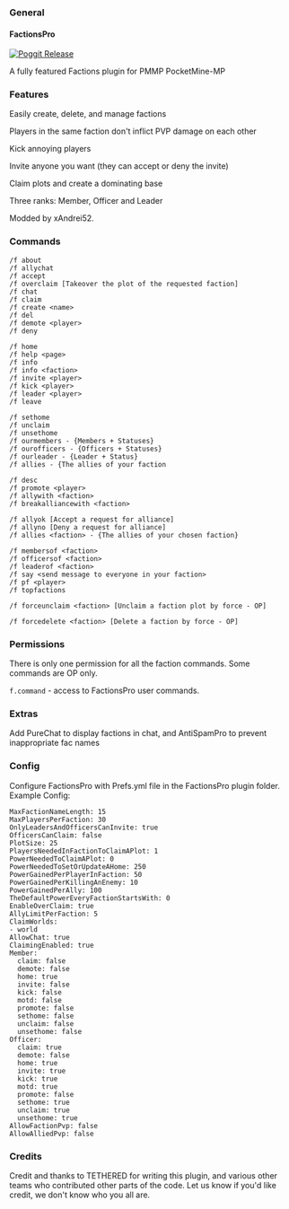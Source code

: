 ### General
#### FactionsPro
[![Poggit Release](https://poggit.pmmp.io/shield.approved/FactionsPro)](https://poggit.pmmp.io/p/FactionsPro)


A fully featured Factions plugin for PMMP PocketMine-MP

### Features

Easily create, delete, and manage factions

Players in the same faction don't inflict PVP damage on each other

Kick annoying players

Invite anyone you want (they can accept or deny the invite)

Claim plots and create a dominating base

Three ranks: Member, Officer and Leader

Modded by xAndrei52.

### Commands

```
/f about
/f allychat
/f accept
/f overclaim [Takeover the plot of the requested faction]
/f chat
/f claim
/f create <name>
/f del
/f demote <player>
/f deny

/f home
/f help <page>
/f info
/f info <faction>
/f invite <player>
/f kick <player>
/f leader <player>
/f leave

/f sethome
/f unclaim
/f unsethome
/f ourmembers - {Members + Statuses}
/f ourofficers - {Officers + Statuses}
/f ourleader - {Leader + Status}
/f allies - {The allies of your faction

/f desc
/f promote <player>
/f allywith <faction>
/f breakalliancewith <faction>

/f allyok [Accept a request for alliance]
/f allyno [Deny a request for alliance]
/f allies <faction> - {The allies of your chosen faction}

/f membersof <faction>
/f officersof <faction>
/f leaderof <faction>
/f say <send message to everyone in your faction>
/f pf <player>
/f topfactions

/f forceunclaim <faction> [Unclaim a faction plot by force - OP]

/f forcedelete <faction> [Delete a faction by force - OP]
```
### Permissions

There is only one permission for all the faction commands. Some commands are OP only.
 
`f.command` - access to FactionsPro user commands.

### Extras

Add PureChat to display factions in chat, and AntiSpamPro to prevent inappropriate fac names

### Config

Configure FactionsPro with Prefs.yml file in the FactionsPro plugin folder. Example Config:

```
MaxFactionNameLength: 15
MaxPlayersPerFaction: 30
OnlyLeadersAndOfficersCanInvite: true
OfficersCanClaim: false
PlotSize: 25
PlayersNeededInFactionToClaimAPlot: 1
PowerNeededToClaimAPlot: 0
PowerNeededToSetOrUpdateAHome: 250
PowerGainedPerPlayerInFaction: 50
PowerGainedPerKillingAnEnemy: 10
PowerGainedPerAlly: 100
TheDefaultPowerEveryFactionStartsWith: 0
EnableOverClaim: true
AllyLimitPerFaction: 5
ClaimWorlds:
- world
AllowChat: true
ClaimingEnabled: true
Member:
  claim: false
  demote: false
  home: true
  invite: false
  kick: false
  motd: false
  promote: false
  sethome: false
  unclaim: false
  unsethome: false
Officer:
  claim: true
  demote: false
  home: true
  invite: true
  kick: true
  motd: true
  promote: false
  sethome: true
  unclaim: true
  unsethome: true
AllowFactionPvp: false
AllowAlliedPvp: false
```

### Credits

Credit and thanks to TETHERED for writing this plugin, and various other teams who contributed other parts of the code. Let us know if you'd like credit, we don't know who you all are.


